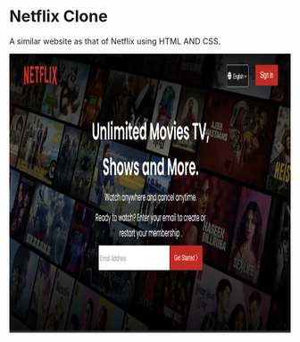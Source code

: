 # Netflix Clone
A similar website as that of Netflix using HTML AND CSS.

<img src="img.png" width="700px" height ="500px" >